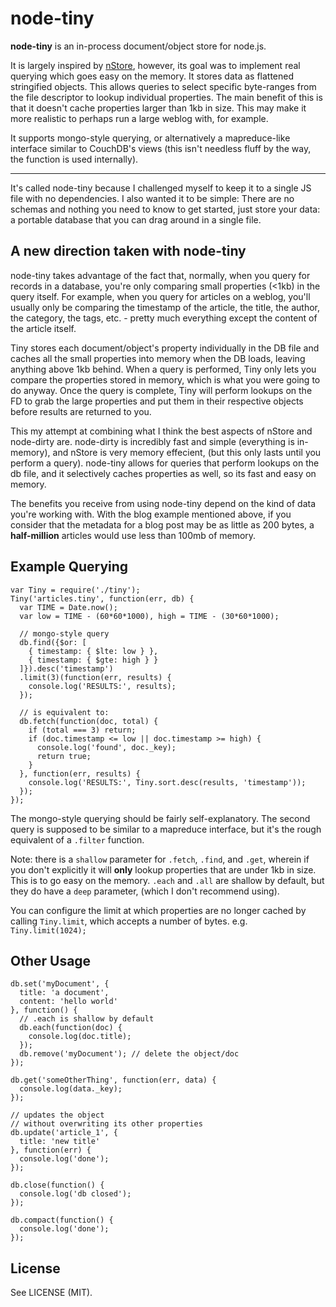 # node-tiny

__node-tiny__ is an in-process document/object store for node.js.

It is largely inspired by [nStore](https://github.com/creationix/nstore), 
however, its goal was to implement real querying which goes easy on the memory. 
It stores data as flattened stringified objects. This allows queries to select specific 
byte-ranges from the file descriptor to lookup individual properties. The main 
benefit of this is that it doesn't cache properties larger than 1kb in size. This 
may make it more realistic to perhaps run a large weblog with, for example.

It supports mongo-style querying, or alternatively a mapreduce-like
interface similar to CouchDB's views (this isn't needless fluff by the way, 
the function is used internally). 

* * *

It's called node-tiny because I challenged myself to keep it to a single JS file
with no dependencies. I also wanted it to be simple: There are no schemas and 
nothing you need to know to get started, just store your data: a portable database 
that you can drag around in a single file.

## A new direction taken with node-tiny

node-tiny takes advantage of the fact that, normally, when you query for 
records in a database, you're only comparing small properties (<1kb) in the 
query itself. For example, when you query for articles on a weblog, you'll 
usually only be comparing the timestamp of the article, the title, the author, 
the category, the tags, etc. - pretty much everything except the content of 
the article itself.

Tiny stores each document/object's property individually in the DB file and 
caches all the small properties into memory when the DB loads, leaving anything 
above 1kb behind. When a query is performed, Tiny only lets you compare the 
properties stored in memory, which is what you were going to do anyway. Once 
the query is complete, Tiny will perform lookups on the FD to grab the large 
properties and put them in their respective objects before results are returned 
to you.

This my attempt at combining what I think the best aspects of nStore and 
node-dirty are. node-dirty is incredibly fast and simple (everything is in-memory), 
and nStore is very memory effecient, (but this only lasts until you perform a 
query). node-tiny allows for queries that perform lookups on the db file, and it 
selectively caches properties as well, so its fast and easy on memory.

The benefits you receive from using node-tiny depend on the kind of data you're 
working with. With the blog example mentioned above, if you consider that the 
metadata for a blog post may be as little as 200 bytes, a __half-million__ articles 
would use less than 100mb of memory. 

## Example Querying

    var Tiny = require('./tiny');
    Tiny('articles.tiny', function(err, db) {
      var TIME = Date.now();
      var low = TIME - (60*60*1000), high = TIME - (30*60*1000);
      
      // mongo-style query
      db.find({$or: [ 
        { timestamp: { $lte: low } }, 
        { timestamp: { $gte: high } }  
      ]}).desc('timestamp')
      .limit(3)(function(err, results) {
        console.log('RESULTS:', results);
      });
      
      // is equivalent to:
      db.fetch(function(doc, total) {
        if (total === 3) return;
        if (doc.timestamp <= low || doc.timestamp >= high) {
          console.log('found', doc._key); 
          return true;
        }
      }, function(err, results) {
        console.log('RESULTS:', Tiny.sort.desc(results, 'timestamp'));
      });
    });

The mongo-style querying should be fairly self-explanatory. The second query is supposed to be 
similar to a mapreduce interface, but it's the rough equivalent of a `.filter` function.

Note: there is a `shallow` parameter for `.fetch`, `.find`, and `.get`, wherein if you don't explicitly 
it will __only__ lookup properties that are under 1kb in size. This is to go easy on the memory. `.each` 
and `.all` are shallow by default, but they do have a `deep` parameter, (which I don't recommend using).

You can configure the limit at which properties are no longer cached by calling `Tiny.limit`, 
which accepts a number of bytes. e.g. `Tiny.limit(1024);`

## Other Usage

    db.set('myDocument', {
      title: 'a document',
      content: 'hello world'
    }, function() {
      // .each is shallow by default
      db.each(function(doc) { 
        console.log(doc.title);
      });
      db.remove('myDocument'); // delete the object/doc
    });
    
    db.get('someOtherThing', function(err, data) {
      console.log(data._key);
    });
    
    // updates the object 
    // without overwriting its other properties
    db.update('article_1', { 
      title: 'new title'
    }, function(err) {
      console.log('done');
    });
    
    db.close(function() {
      console.log('db closed');
    });
    
    db.compact(function() {
      console.log('done');
    });

## License

See LICENSE (MIT).